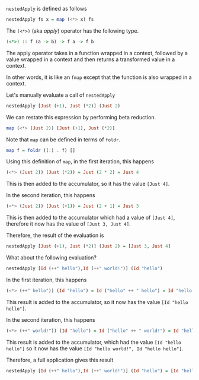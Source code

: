 `nestedApply` is defined as follows

```haskell
nestedApply fs x = map (<*> x) fs
```

The `(<*>)` (aka _apply_) operator has the following type.

```haskell
(<*>) :: f (a -> b) -> f a -> f b
```

The apply operator takes in a function wrapped in a context, followed by a value wrapped in a context and then returns a transformed value in a context.

In other words, it is like an `fmap` except that the function is also wrapped in a context.


Let's manually evaluate a call of `nestedApply`

```haskell
nestedApply [Just (+1), Just (*2)] (Just 2)
```

We can restate this expression by performing beta reduction.

```haskell
map (<*> (Just 2)) [Just (+1), Just (*2)]
```

Note that `map` can be defined in terms of `foldr`.

```haskell
map f = foldr ((:) . f) []
```

Using this definition of `map`, in the first iteration, this happens

```haskell
(<*> (Just 2)) (Just (*2)) = Just (2 * 2) = Just 4
```

This is then added to the accumulator, so it has the value `[Just 4]`.

In the second iteration, this happens

```haskell
(<*> (Just 2)) (Just (+1)) = Just (2 + 1) = Just 3
```

This is then added to the accumulator which had a value of `[Just 4]`, therefore it now has the value of `[Just 3, Just 4]`.

Therefore, the result of the evaluation is

```haskell
nestedApply [Just (+1), Just (*2)] (Just 2) = [Just 3, Just 4]
```

What about the following evaluation?

```haskell
nestedApply [Id (++" hello"),Id (++" world!")] (Id "hello")
```

In the first iteration, this happens

```haskell
(<*> (++" hello")) (Id "hello") = Id ("hello" ++ " hello") = Id "hello hello"
```

This result is added to the accumulator, so it now has the value `[Id "hello hello"]`.

In the second iteration, this happens

```haskell
(<*> (++" world!")) (Id "hello") = Id ("hello" ++ " world!") = Id "hello world!"
```

This result is added to the accumulator, which had the value `[Id "hello hello"]` so it now has the value `[Id "hello world!", Id "hello hello"]`.

Therefore, a full application gives this result

```haskell
nestedApply [Id (++" hello"),Id (++" world!")] (Id "hello") = [Id "hello world!", Id "hello hello"]
```
